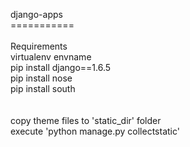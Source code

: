 django-apps<br>
===========<br>
<br>
Requirements<br>
    virtualenv envname<br>
    pip install django==1.6.5<br>
    pip install nose<br>
    pip install south<br>
<br>    
    copy theme files to 'static_dir' folder<br>
    execute 'python manage.py collectstatic'<br>
